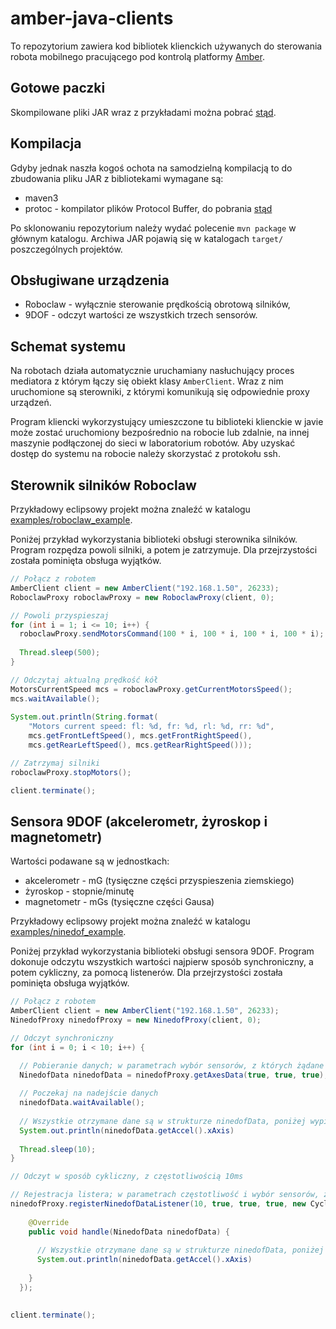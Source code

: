 amber-java-clients
==================

To repozytorium zawiera kod bibliotek klienckich używanych do sterowania robota mobilnego pracującego pod kontrolą platformy [Amber](https://github.com/kgadek/Amber).

## Gotowe paczki

Skompilowane pliki JAR wraz z przykładami można pobrać [stąd](http://amber.octanum.info/jars/).


## Kompilacja

Gdyby jednak naszła kogoś ochota na samodzielną kompilacją to do zbudowania pliku JAR z bibliotekami wymagane są:
- maven3
- protoc - kompilator plików Protocol Buffer, do pobrania [stąd](https://code.google.com/p/protobuf/)

Po sklonowaniu repozytorium należy wydać polecenie `mvn package` w głównym katalogu. Archiwa JAR pojawią się w katalogach `target/` poszczególnych projektów.


## Obsługiwane urządzenia

- Roboclaw - wyłącznie sterowanie prędkością obrotową silników,
- 9DOF - odczyt wartości ze wszystkich trzech sensorów.

## Schemat systemu

Na robotach działa automatycznie uruchamiany nasłuchujący proces mediatora z którym łączy się obiekt klasy `AmberClient`. Wraz z nim uruchomione są sterowniki, z którymi komunikują się odpowiednie proxy urządzeń. 

Program kliencki wykorzystujący umieszczone tu biblioteki klienckie w javie może zostać uruchomiony bezpośrednio na robocie lub zdalnie, na innej maszynie podłączonej do sieci w laboratorium robotów. Aby uzyskać dostęp do systemu na robocie należy skorzystać z protokołu ssh. 


## Sterownik silników Roboclaw

Przykładowy eclipsowy projekt można znaleźć w katalogu [examples/roboclaw_example](examples/roboclaw_example).

Poniżej przykład wykorzystania biblioteki obsługi sterownika silników. Program rozpędza powoli silniki, a potem je zatrzymuje. Dla przejrzystości została pominięta obsługa wyjątków.

```java
// Połącz z robotem
AmberClient client = new AmberClient("192.168.1.50", 26233);
RoboclawProxy roboclawProxy = new RoboclawProxy(client, 0);

// Powoli przyspieszaj
for (int i = 1; i <= 10; i++) {
  roboclawProxy.sendMotorsCommand(100 * i, 100 * i, 100 * i, 100 * i);
  
  Thread.sleep(500);
}

// Odczytaj aktualną prędkość kół
MotorsCurrentSpeed mcs = roboclawProxy.getCurrentMotorsSpeed();
mcs.waitAvailable();
			
System.out.println(String.format(
	"Motors current speed: fl: %d, fr: %d, rl: %d, rr: %d",				
	mcs.getFrontLeftSpeed(), mcs.getFrontRightSpeed(),
	mcs.getRearLeftSpeed(), mcs.getRearRightSpeed()));

// Zatrzymaj silniki
roboclawProxy.stopMotors();

client.terminate();
```

## Sensora 9DOF (akcelerometr, żyroskop i magnetometr)

Wartości podawane są w jednostkach:
- akcelerometr - mG (tysięczne części przyspieszenia ziemskiego)
- żyroskop - stopnie/minutę
- magnetometr - mGs (tysięczne części Gausa)

Przykładowy eclipsowy projekt można znaleźć w katalogu [examples/ninedof_example](examples/ninedof_example).

Poniżej przykład wykorzystania biblioteki obsługi sensora 9DOF. Program dokonuje odczytu wszystkich wartości najpierw sposób synchroniczny, a potem cykliczny, za pomocą listenerów. Dla przejrzystości została pominięta obsługa wyjątków.

```java
// Połącz z robotem
AmberClient client = new AmberClient("192.168.1.50", 26233);
NinedofProxy ninedofProxy = new NinedofProxy(client, 0);

// Odczyt synchroniczny
for (int i = 0; i < 10; i++) {

  // Pobieranie danych; w parametrach wybór sensorów, z których żądane są dane 
  NinedofData ninedofData = ninedofProxy.getAxesData(true, true, true);
  
  // Poczekaj na nadejście danych
  ninedofData.waitAvailable();
				
  // Wszystkie otrzymane dane są w strukturze ninedofData, poniżej wypisanie jednej wartości
  System.out.println(ninedofData.getAccel().xAxis)
    
  Thread.sleep(10);
}

// Odczyt w sposób cykliczny, z częstotliwością 10ms

// Rejestracja listera; w parametrach częstotliwość i wybór sensorów, z których żądane są dane
ninedofProxy.registerNinedofDataListener(10, true, true, true, new CyclicDataListener<NinedofData>() {
  			
  	@Override
  	public void handle(NinedofData ninedofData) {
    
      // Wszystkie otrzymane dane są w strukturze ninedofData, poniżej wypisanie jednej wartości
      System.out.println(ninedofData.getAccel().xAxis)
            
  	}
  });
			

client.terminate();
```

